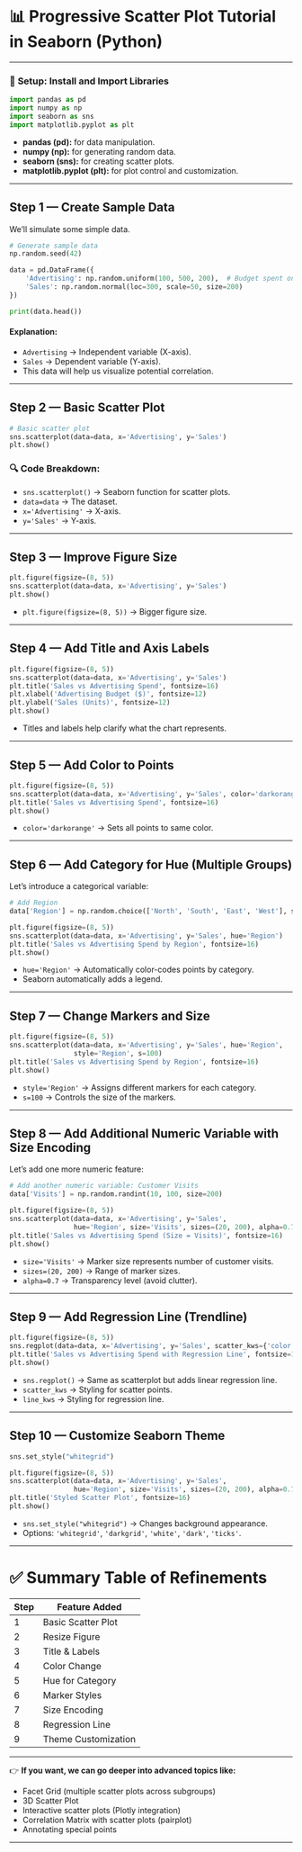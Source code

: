 
# 📊 **Progressive Scatter Plot Tutorial in Seaborn (Python)**

---

### 🧰 **Setup: Install and Import Libraries**

```python
import pandas as pd
import numpy as np
import seaborn as sns
import matplotlib.pyplot as plt
```

* **pandas (pd):** for data manipulation.
* **numpy (np):** for generating random data.
* **seaborn (sns):** for creating scatter plots.
* **matplotlib.pyplot (plt):** for plot control and customization.

---

## Step 1 — Create Sample Data

We’ll simulate some simple data.

```python
# Generate sample data
np.random.seed(42)

data = pd.DataFrame({
    'Advertising': np.random.uniform(100, 500, 200),  # Budget spent on ads
    'Sales': np.random.normal(loc=300, scale=50, size=200)
})

print(data.head())
```

#### Explanation:

* `Advertising` → Independent variable (X-axis).
* `Sales` → Dependent variable (Y-axis).
* This data will help us visualize potential correlation.

---

## Step 2 — Basic Scatter Plot

```python
# Basic scatter plot
sns.scatterplot(data=data, x='Advertising', y='Sales')
plt.show()
```

### 🔍 Code Breakdown:

* `sns.scatterplot()` → Seaborn function for scatter plots.
* `data=data` → The dataset.
* `x='Advertising'` → X-axis.
* `y='Sales'` → Y-axis.

---

## Step 3 — Improve Figure Size

```python
plt.figure(figsize=(8, 5))
sns.scatterplot(data=data, x='Advertising', y='Sales')
plt.show()
```

* `plt.figure(figsize=(8, 5))` → Bigger figure size.

---

## Step 4 — Add Title and Axis Labels

```python
plt.figure(figsize=(8, 5))
sns.scatterplot(data=data, x='Advertising', y='Sales')
plt.title('Sales vs Advertising Spend', fontsize=16)
plt.xlabel('Advertising Budget ($)', fontsize=12)
plt.ylabel('Sales (Units)', fontsize=12)
plt.show()
```

* Titles and labels help clarify what the chart represents.

---

## Step 5 — Add Color to Points

```python
plt.figure(figsize=(8, 5))
sns.scatterplot(data=data, x='Advertising', y='Sales', color='darkorange')
plt.title('Sales vs Advertising Spend', fontsize=16)
plt.show()
```

* `color='darkorange'` → Sets all points to same color.

---

## Step 6 — Add Category for Hue (Multiple Groups)

Let’s introduce a categorical variable:

```python
# Add Region
data['Region'] = np.random.choice(['North', 'South', 'East', 'West'], size=200)

plt.figure(figsize=(8, 5))
sns.scatterplot(data=data, x='Advertising', y='Sales', hue='Region')
plt.title('Sales vs Advertising Spend by Region', fontsize=16)
plt.show()
```

* `hue='Region'` → Automatically color-codes points by category.
* Seaborn automatically adds a legend.

---

## Step 7 — Change Markers and Size

```python
plt.figure(figsize=(8, 5))
sns.scatterplot(data=data, x='Advertising', y='Sales', hue='Region',
                style='Region', s=100)
plt.title('Sales vs Advertising Spend by Region', fontsize=16)
plt.show()
```

* `style='Region'` → Assigns different markers for each category.
* `s=100` → Controls the size of the markers.

---

## Step 8 — Add Additional Numeric Variable with Size Encoding

Let’s add one more numeric feature:

```python
# Add another numeric variable: Customer Visits
data['Visits'] = np.random.randint(10, 100, size=200)

plt.figure(figsize=(8, 5))
sns.scatterplot(data=data, x='Advertising', y='Sales',
                hue='Region', size='Visits', sizes=(20, 200), alpha=0.7)
plt.title('Sales vs Advertising Spend (Size = Visits)', fontsize=16)
plt.show()
```

* `size='Visits'` → Marker size represents number of customer visits.
* `sizes=(20, 200)` → Range of marker sizes.
* `alpha=0.7` → Transparency level (avoid clutter).

---

## Step 9 — Add Regression Line (Trendline)

```python
plt.figure(figsize=(8, 5))
sns.regplot(data=data, x='Advertising', y='Sales', scatter_kws={'color':'skyblue'}, line_kws={'color':'red'})
plt.title('Sales vs Advertising Spend with Regression Line', fontsize=16)
plt.show()
```

* `sns.regplot()` → Same as scatterplot but adds linear regression line.
* `scatter_kws` → Styling for scatter points.
* `line_kws` → Styling for regression line.

---

## Step 10 — Customize Seaborn Theme

```python
sns.set_style("whitegrid")

plt.figure(figsize=(8, 5))
sns.scatterplot(data=data, x='Advertising', y='Sales',
                hue='Region', size='Visits', sizes=(20, 200), alpha=0.7)
plt.title('Styled Scatter Plot', fontsize=16)
plt.show()
```

* `sns.set_style("whitegrid")` → Changes background appearance.
* Options: `'whitegrid'`, `'darkgrid'`, `'white'`, `'dark'`, `'ticks'`.

---

# ✅ **Summary Table of Refinements**

| Step | Feature Added       |
| ---- | ------------------- |
| 1    | Basic Scatter Plot  |
| 2    | Resize Figure       |
| 3    | Title & Labels      |
| 4    | Color Change        |
| 5    | Hue for Category    |
| 6    | Marker Styles       |
| 7    | Size Encoding       |
| 8    | Regression Line     |
| 9    | Theme Customization |

---

👉 **If you want, we can go deeper into advanced topics like:**

* Facet Grid (multiple scatter plots across subgroups)
* 3D Scatter Plot
* Interactive scatter plots (Plotly integration)
* Correlation Matrix with scatter plots (pairplot)
* Annotating special points

---
